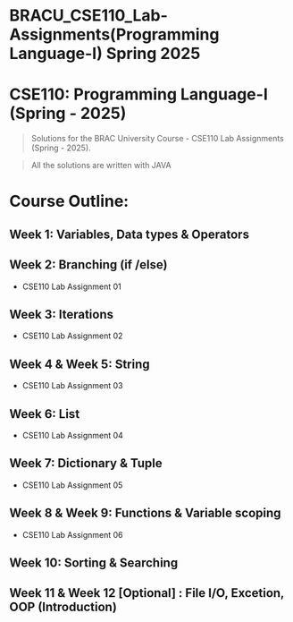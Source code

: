 # BRACU_CSE110_Lab-Assignments(Programming Language-I) Spring 2025

# CSE110: Programming Language-I (Spring - 2025)

> Solutions for the BRAC University Course - CSE110 Lab Assignments (Spring - 2025).

> All the solutions are written with JAVA

# Course Outline:

## **Week 1:** Variables, Data types & Operators

## **Week 2:** Branching (if /else)
 * CSE110 Lab Assignment 01

## **Week 3:** Iterations
 * CSE110 Lab Assignment 02

## **Week 4 & Week 5:** String
 * CSE110 Lab Assignment 03

## **Week 6:** List
 * CSE110 Lab Assignment 04

## **Week 7:** Dictionary & Tuple
 * CSE110 Lab Assignment 05

## **Week 8 & Week 9:** Functions & Variable scoping
 * CSE110 Lab Assignment 06

## **Week 10:** Sorting & Searching

## **Week 11 & Week 12 [Optional] :** File I/O, Excetion, OOP (Introduction)
